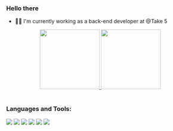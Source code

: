 ### Hello there 

- 👨‍💻 I'm currently working as a back-end developer at @Take 5


<div align="center">
    <a href="https://github.com/gustavo-dm">
        <img height="160em"
            src="https://github-readme-stats-beryl.vercel.app/api?username=gustavo-dm&show_icons=true&theme=monokai&include_all_commits=true&count_private=true" />
        <img height="160em"
            src="https://github-readme-stats-beryl.vercel.app/api/top-langs/?username=gustavo-dm&layout=compact&langs_count=7&theme=monokai" />
    </a>
</div>

<br />

### Languages and Tools:
![](https://img.shields.io/badge/CODE-Python-brightgreen)
![](https://img.shields.io/badge/Tools-VSCode-informational?style=flat&logo=visual-studio-code&logoColor=white&color=007ACC)
![](https://img.shields.io/badge/Tools-Git-informational?style=flat&logo=git&logoColor=white&color=F05032)
![](https://img.shields.io/badge/Tools-Github-informational?style=flat&logo=github&logoColor=white&color=181717)
![](https://img.shields.io/badge/CODE-PL--SQL-blue)
![](https://img.shields.io/badge/CODE-Javascript-lightgrey)
